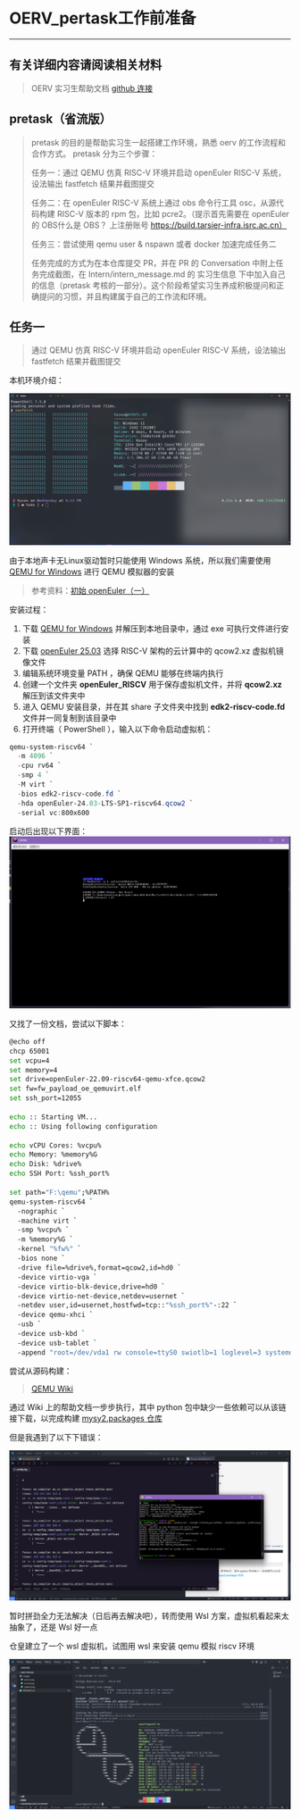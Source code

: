 # OERV_pertask工作前准备

---

## 有关详细内容请阅读相关材料

> OERV 实习生帮助文档 [github 连接](https://github.com/openeuler-riscv/oerv-team/blob/main/Intern/guide.md "OERV 实习生指南")

## pretask（省流版）

> pretask 的目的是帮助实习生一起搭建工作环境，熟悉 oerv 的工作流程和合作方式。 pretask 分为三个步骤：
>
> 任务一：通过 QEMU 仿真 RISC-V 环境并启动 openEuler RISC-V 系统，设法输出 fastfetch 结果并截图提交
>
> 任务二：在 openEuler RISC-V 系统上通过 obs 命令行工具 osc，从源代码构建 RISC-V 版本的 rpm 包，比如 pcre2。（提示首先需要在 openEuler的 OBS什么是 OBS？ 上注册账号 <https://build.tarsier-infra.isrc.ac.cn）>
>
> 任务三：尝试使用 qemu user & nspawn 或者 docker 加速完成任务二
>
> 任务完成的方式为在本仓库提交 PR，并在 PR 的 Conversation 中附上任务完成截图，在 Intern/intern_message.md 的 实习生信息 下中加入自己的信息（pretask 考核的一部分）。这个阶段希望实习生养成积极提问和正确提问的习惯，并且构建属于自己的工作流和环境。

## 任务一

> 通过 QEMU 仿真 RISC-V 环境并启动 openEuler RISC-V 系统，设法输出 fastfetch 结果并截图提交

本机环境介绍：

[![本机环境介绍](images/system.png "本机环境介绍")](https://github.com/ayostl/OERV_pertask/tree/main/images/system.png)

由于本地声卡无Linux驱动暂时只能使用 Windows 系统，所以我们需要使用 [QEMU for Windows](https://qemu.weilnetz.de/w64/2019/ "点击跳转到 QEMU 下载页") 进行 QEMU 模拟器的安装

> 参考资料：[初始 openEuler（一）](https://www.openeuler.org/zh/blog/traffic_millions/2020-03-27-qemu.html "初试 openEuler（一）：windows 下使用 qemu 安装 openEuler ")

安装过程：

1. 下载 [QEMU for Windows](https://qemu.weilnetz.de/w64/qemu-w64-setup-20250326.exe "点击下载 QEMU for Windows 20250326") 并解压到本地目录中，通过 exe 可执行文件进行安装
2. 下载 [openEuler 25.03](https://www.openeuler.org/zh/download/#openEuler%2025.03 "点击跳转到 openEuler 25.03 下载页") 选择 RISC-V 架构的云计算中的 qcow2.xz 虚拟机镜像文件
3. 编辑系统环境变量 PATH ，确保 QEMU 能够在终端内执行
4. 创建一个文件夹 **openEuler_RISCV** 用于保存虚拟机文件，并将 **qcow2.xz** 解压到该文件夹中
5. 进入 QEMU 安装目录，并在其 share 子文件夹中找到 **edk2-riscv-code.fd** 文件并一同复制到该目录中
6. 打开终端（ PowerShell ），输入以下命令启动虚拟机：

```PowerShell
qemu-system-riscv64 `
  -m 4096 `
  -cpu rv64 `
  -smp 4 `
  -M virt `
  -bios edk2-riscv-code.fd `
  -hda openEuler-24.03-LTS-SP1-riscv64.qcow2 `
  -serial vc:800x600
```

启动后出现以下界面：
[![第一个错误](images/error1.png)](https://github.com/ayostl/OERV_pertask/tree/main/images/error1.png)

又找了一份文档，尝试以下脚本：

```sh
@echo off
chcp 65001
set vcpu=4
set memory=4
set drive=openEuler-22.09-riscv64-qemu-xfce.qcow2
set fw=fw_payload_oe_qemuvirt.elf
set ssh_port=12055

echo :: Starting VM...
echo :: Using following configuration

echo vCPU Cores: %vcpu%
echo Memory: %memory%G
echo Disk: %drive%
echo SSH Port: %ssh_port%

set path="F:\qemu";%PATH%
qemu-system-riscv64 `
  -nographic `
  -machine virt `
  -smp %vcpu% `
  -m %memory%G `
  -kernel "%fw%" `
  -bios none `
  -drive file=%drive%,format=qcow2,id=hd0 `
  -device virtio-vga `
  -device virtio-blk-device,drive=hd0 `
  -device virtio-net-device,netdev=usernet `
  -netdev user,id=usernet,hostfwd=tcp::"%ssh_port%"-:22 `
  -device qemu-xhci `
  -usb `
  -device usb-kbd `
  -device usb-tablet `
  -append "root=/dev/vda1 rw console=ttyS0 swiotlb=1 loglevel=3 systemd.default_timeout_start_sec=600 selinux=0 highres=off mem=512M earlycon"
```

尝试从源码构建：

> [QEMU Wiki](https://wiki.qemu.org/Hosts/W32 "点击跳转到 QEMU Wiki")

通过 Wiki 上的帮助文档一步步执行，其中 python 包中缺少一些依赖可以从该链接下载，以完成构建 [mysy2.packages 仓库](https://packages.msys2.org/ "点击跳转到 mysy2.packages 仓库")

但是我遇到了以下下错误：

[![第二个错误](images/error2.png)](ttps://github.com/ayostl/OERV_pertask/tree/main/images/error2.png)

暂时拼劲全力无法解决（日后再去解决吧），转而使用 Wsl 方案，虚拟机看起来太抽象了，还是 Wsl 好一点

仓皇建立了一个 wsl 虚拟机，试图用 wsl 来安装 qemu 模拟 riscv 环境

[![openSUSE](images/openSUSE.png)](ttps://github.com/ayostl/OERV_pertask/tree/main/images/openSUSE.png)